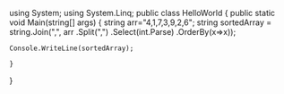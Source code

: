 
using System;
using System.Linq;
public class HelloWorld
{
    public static void Main(string[] args)
    {
        string arr="4,1,7,3,9,2,6";
        string sortedArray = string.Join(",", arr
        .Split(",")
        .Select(int.Parse)
        .OrderBy(x=>x));

    Console.WriteLine(sortedArray);

    }
}
